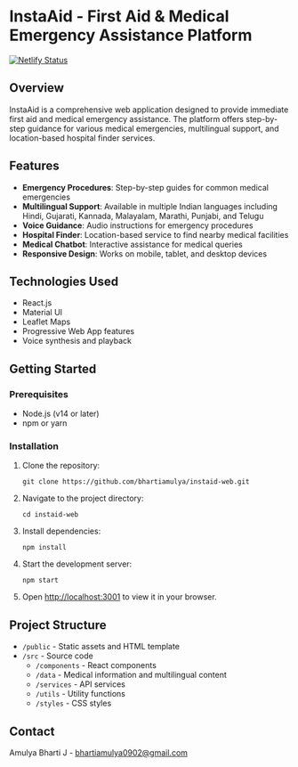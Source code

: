 # InstaAid - First Aid & Medical Emergency Assistance Platform

[![Netlify Status](https://api.netlify.com/api/v1/badges/77647060-c1e4-41c9-ab6c-ee1af3e9947b/deploy-status)](https://amulyasinstaaid.netlify.app/)

## Overview

InstaAid is a comprehensive web application designed to provide immediate first aid and medical emergency assistance. The platform offers step-by-step guidance for various medical emergencies, multilingual support, and location-based hospital finder services.

## Features

- **Emergency Procedures**: Step-by-step guides for common medical emergencies
- **Multilingual Support**: Available in multiple Indian languages including Hindi, Gujarati, Kannada, Malayalam, Marathi, Punjabi, and Telugu
- **Voice Guidance**: Audio instructions for emergency procedures
- **Hospital Finder**: Location-based service to find nearby medical facilities
- **Medical Chatbot**: Interactive assistance for medical queries
- **Responsive Design**: Works on mobile, tablet, and desktop devices

## Technologies Used

- React.js
- Material UI
- Leaflet Maps
- Progressive Web App features
- Voice synthesis and playback

## Getting Started

### Prerequisites

- Node.js (v14 or later)
- npm or yarn

### Installation

1. Clone the repository:
   ```
   git clone https://github.com/bhartiamulya/instaid-web.git
   ```

2. Navigate to the project directory:
   ```
   cd instaid-web
   ```

3. Install dependencies:
   ```
   npm install
   ```

4. Start the development server:
   ```
   npm start
   ```

5. Open [http://localhost:3001](http://localhost:3001) to view it in your browser.


## Project Structure

- `/public` - Static assets and HTML template
- `/src` - Source code
  - `/components` - React components
  - `/data` - Medical information and multilingual content
  - `/services` - API services
  - `/utils` - Utility functions
  - `/styles` - CSS styles

## Contact

Amulya Bharti J - bhartiamulya0902@gmail.com

